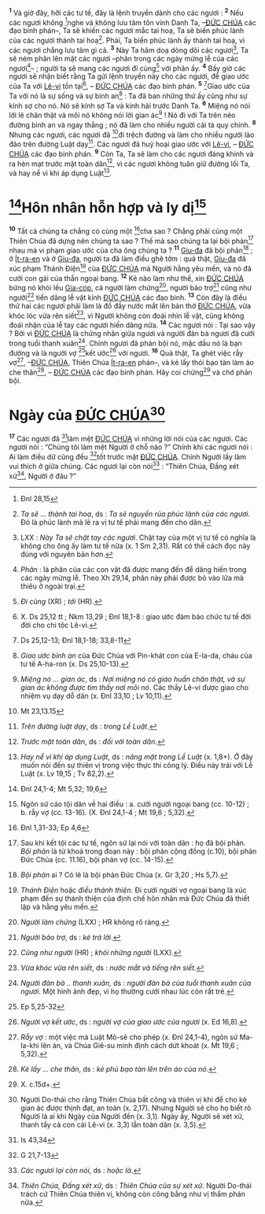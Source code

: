 <sup><b>1</b></sup> Và giờ đây, hỡi các tư tế, đây là lệnh truyền dành cho các ngươi : <sup><b>2</b></sup> Nếu các ngươi không [^1@-fe41d7bc-59bb-47cf-83e4-cbbfa023b971]nghe và không lưu tâm tôn vinh Danh Ta, –[ĐỨC CHÚA]() các đạo binh phán–, Ta sẽ khiến các ngươi mắc tai hoạ, Ta sẽ biến phúc lành của các ngươi thành tai hoạ[^1-fe41d7bc-59bb-47cf-83e4-cbbfa023b971]. Phải, Ta biến phúc lành ấy thành tai hoạ, vì các ngươi chẳng lưu tâm gì cả. <sup><b>3</b></sup> Này Ta hăm doạ dòng dõi các ngươi[^2-fe41d7bc-59bb-47cf-83e4-cbbfa023b971], Ta sẽ ném phân lên mặt các ngươi –phân trong các ngày mừng lễ của các ngươi[^3-fe41d7bc-59bb-47cf-83e4-cbbfa023b971]– ; người ta sẽ mang các ngươi đi cùng[^4-fe41d7bc-59bb-47cf-83e4-cbbfa023b971] với phân ấy. <sup><b>4</b></sup> Bấy giờ các ngươi sẽ nhận biết rằng Ta gửi lệnh truyền này cho các ngươi, để giao ước của Ta với [Lê-vi]() tồn tại[^5-fe41d7bc-59bb-47cf-83e4-cbbfa023b971], – [ĐỨC CHÚA]() các đạo binh phán. <sup><b>5</b></sup> [^2@-fe41d7bc-59bb-47cf-83e4-cbbfa023b971]Giao ước của Ta với nó là sự sống và sự bình an[^6-fe41d7bc-59bb-47cf-83e4-cbbfa023b971] : Ta đã ban những thứ ấy cũng như sự kính sợ cho nó. Nó sẽ kính sợ Ta và kinh hãi trước Danh Ta. <sup><b>6</b></sup> Miệng nó nói lời lẽ chân thật và môi nó không nói lời gian ác[^7-fe41d7bc-59bb-47cf-83e4-cbbfa023b971] ! Nó đi với Ta trên nẻo đường bình an và ngay thẳng ; nó đã làm cho nhiều người cải tà quy chính. <sup><b>8</b></sup> Nhưng các ngươi, các ngươi đã [^4@-fe41d7bc-59bb-47cf-83e4-cbbfa023b971]đi trệch đường và làm cho nhiều người lảo đảo trên đường Luật dạy[^9-fe41d7bc-59bb-47cf-83e4-cbbfa023b971]. Các ngươi đã huỷ hoại giao ước với [Lê-vi](), – [ĐỨC CHÚA]() các đạo binh phán. <sup><b>9</b></sup> Còn Ta, Ta sẽ làm cho các ngươi đáng khinh và ra hèn mạt trước mặt toàn dân[^10-fe41d7bc-59bb-47cf-83e4-cbbfa023b971], vì các ngươi không tuân giữ đường lối Ta, và hay nể vì khi áp dụng Luật[^11-fe41d7bc-59bb-47cf-83e4-cbbfa023b971].


# [^5@-fe41d7bc-59bb-47cf-83e4-cbbfa023b971]Hôn nhân hỗn hợp và ly dị[^12-fe41d7bc-59bb-47cf-83e4-cbbfa023b971]
<sup><b>10</b></sup> Tất cả chúng ta chẳng có cùng một [^6@-fe41d7bc-59bb-47cf-83e4-cbbfa023b971]cha sao ? Chẳng phải cùng một Thiên Chúa đã dựng nên chúng ta sao ? Thế mà sao chúng ta lại bội phản[^13-fe41d7bc-59bb-47cf-83e4-cbbfa023b971] nhau mà vi phạm giao ước của cha ông chúng ta ? <sup><b>11</b></sup> [Giu-đa]() đã bội phản[^14-fe41d7bc-59bb-47cf-83e4-cbbfa023b971] ; ở [Ít-ra-en]() và ở [Giu-đa](), người ta đã làm điều ghê tởm : quả thật, [Giu-đa]() đã xúc phạm Thánh Điện[^15-fe41d7bc-59bb-47cf-83e4-cbbfa023b971] của [ĐỨC CHÚA]() mà Người hằng yêu mến, và nó đã cưới con gái của thần ngoại bang. <sup><b>12</b></sup> Kẻ nào làm như thế, xin [ĐỨC CHÚA]() bứng nó khỏi lều [Gia-cóp](), cả người làm chứng[^16-fe41d7bc-59bb-47cf-83e4-cbbfa023b971], người bảo trợ[^17-fe41d7bc-59bb-47cf-83e4-cbbfa023b971] cũng như người[^18-fe41d7bc-59bb-47cf-83e4-cbbfa023b971] tiến dâng lễ vật kính [ĐỨC CHÚA]() các đạo binh. <sup><b>13</b></sup> Còn đây là điều thứ hai các ngươi phải làm là đổ đầy nước mắt lên bàn thờ [ĐỨC CHÚA](), vừa khóc lóc vừa rên siết[^19-fe41d7bc-59bb-47cf-83e4-cbbfa023b971], vì Người không còn đoái nhìn lễ vật, cũng không đoái nhận của lễ tay các ngươi hiến dâng nữa. <sup><b>14</b></sup> Các ngươi nói : Tại sao vậy ? Bởi vì [ĐỨC CHÚA]() là chứng nhân giữa ngươi và người đàn bà ngươi đã cưới trong tuổi thanh xuân[^20-fe41d7bc-59bb-47cf-83e4-cbbfa023b971]. Chính ngươi đã phản bội nó, mặc dầu nó là bạn đường và là người vợ [^7@-fe41d7bc-59bb-47cf-83e4-cbbfa023b971]kết ước[^21-fe41d7bc-59bb-47cf-83e4-cbbfa023b971] với ngươi. <sup><b>16</b></sup> Quả thật, Ta ghét việc rẫy vợ[^25-fe41d7bc-59bb-47cf-83e4-cbbfa023b971], –[ĐỨC CHÚA](), Thiên Chúa [Ít-ra-en]() phán–, và kẻ lấy thói bạo tàn làm áo che thân[^26-fe41d7bc-59bb-47cf-83e4-cbbfa023b971], – [ĐỨC CHÚA]() các đạo binh phán. Hãy coi chừng[^27-fe41d7bc-59bb-47cf-83e4-cbbfa023b971] và chớ phản bội.


# Ngày của [ĐỨC CHÚA]()[^28-fe41d7bc-59bb-47cf-83e4-cbbfa023b971]
<sup><b>17</b></sup> Các ngươi đã [^9@-fe41d7bc-59bb-47cf-83e4-cbbfa023b971]làm mệt [ĐỨC CHÚA]() vì những lời nói của các ngươi. Các ngươi nói : “Chúng tôi làm mệt Người ở chỗ nào ?” Chính khi các ngươi nói : Ai làm điều dữ cũng đều [^10@-fe41d7bc-59bb-47cf-83e4-cbbfa023b971]tốt trước mặt [ĐỨC CHÚA](). Chính Người lấy làm vui thích ở giữa chúng. Các ngươi lại còn nói[^29-fe41d7bc-59bb-47cf-83e4-cbbfa023b971] : “Thiên Chúa, Đấng xét xử[^30-fe41d7bc-59bb-47cf-83e4-cbbfa023b971], Người ở đâu ?”

[^1-fe41d7bc-59bb-47cf-83e4-cbbfa023b971]: *Ta sẽ ... thành tai hoạ*, ds : *Ta sẽ nguyền rủa phúc lành của các ngươi*. Đó là phúc lành mà lẽ ra vị tư tế phải mang đến cho dân.
[^2-fe41d7bc-59bb-47cf-83e4-cbbfa023b971]: LXX : *Này Ta sẽ chặt tay các ngươi*. Chặt tay của một vị tư tế có nghĩa là không cho ông ấy làm tư tế nữa (x. 1 Sm 2,31). Rất có thể cách đọc này đúng với nguyên bản hơn.
[^3-fe41d7bc-59bb-47cf-83e4-cbbfa023b971]: *Phân* : là phân của các con vật đã được mang đến để dâng hiến trong các ngày mừng lễ. Theo Xh 29,14, phân này phải được bỏ vào lửa mà thiêu ở ngoài trại.
[^4-fe41d7bc-59bb-47cf-83e4-cbbfa023b971]: *Đi cùng* (XR) ; *tới* (HR).
[^5-fe41d7bc-59bb-47cf-83e4-cbbfa023b971]: X. Ds 25,12 tt ; Nkm 13,29 ; Đnl 18,1-8 : giao ước đảm bảo chức tư tế đời đời cho chi tộc Lê-vi.
[^6-fe41d7bc-59bb-47cf-83e4-cbbfa023b971]: *Giao ước bình an* của Đức Chúa với Pin-khát con của E-la-da, cháu của tư tế A-ha-ron (x. Ds 25,10-13).
[^7-fe41d7bc-59bb-47cf-83e4-cbbfa023b971]: *Miệng nó ... gian ác*, ds : *Nơi miệng nó có giáo huấn chân thật, và sự gian ác không được tìm thấy nơi môi nó*. Các thầy Lê-vi được giao cho nhiệm vụ dạy dỗ dân (x. Đnl 33,10 ; Lv 10,11).
[^9-fe41d7bc-59bb-47cf-83e4-cbbfa023b971]: *Trên đường luật dạy*, ds : *trong Lề Luật*.
[^10-fe41d7bc-59bb-47cf-83e4-cbbfa023b971]: *Trước mặt toàn dân*, ds : *đối với toàn dân*.
[^11-fe41d7bc-59bb-47cf-83e4-cbbfa023b971]: *Hay nể vì khi áp dụng Luật*, ds : *nâng mặt trong Lề Luật* (x. 1,8+). Ở đây muốn nói đến sự thiên vị trong việc thực thi công lý. Điều này trái với Lề Luật (x. Lv 19,15 ; Tv 82,2).
[^12-fe41d7bc-59bb-47cf-83e4-cbbfa023b971]: Ngôn sứ cáo tội dân về hai điều : a. cưới người ngoại bang (cc. 10-12) ; b. rẫy vợ (cc. 13-16). (X. Đnl 24,1-4 ; Mt 19,6 ; 5,32).
[^13-fe41d7bc-59bb-47cf-83e4-cbbfa023b971]: Sau khi kết tội các tư tế, ngôn sứ lại nói với toàn dân : họ đã bội phản. *Bội phản* là từ khoá trong đoạn này : bội phản cộng đồng (c.10), bội phản Đức Chúa (cc. 11.16), bội phản vợ (cc. 14-15).
[^14-fe41d7bc-59bb-47cf-83e4-cbbfa023b971]: *Bội phản* ai ? Có lẽ là bội phản Đức Chúa (x. Gr 3,20 ; Hs 5,7).
[^15-fe41d7bc-59bb-47cf-83e4-cbbfa023b971]: *Thánh Điện* hoặc *điều thánh thiện*. Đi cưới người vợ ngoại bang là xúc phạm đến sự thánh thiện của định chế hôn nhân mà Đức Chúa đã thiết lập và hằng yêu mến.
[^16-fe41d7bc-59bb-47cf-83e4-cbbfa023b971]: *Người làm chứng* (LXX) ; HR không rõ ràng.
[^17-fe41d7bc-59bb-47cf-83e4-cbbfa023b971]: *Người bảo trợ*, ds : *kẻ trả lời*.
[^18-fe41d7bc-59bb-47cf-83e4-cbbfa023b971]: *Cũng như người* (HR) ; *khỏi những người* (LXX).
[^19-fe41d7bc-59bb-47cf-83e4-cbbfa023b971]: *Vừa khóc vừa rên siết*, ds : *nước mắt và tiếng rên siết*.
[^20-fe41d7bc-59bb-47cf-83e4-cbbfa023b971]: *Người đàn bà .. thanh xuân,* ds : *người đàn bà của tuổi thanh xuân của ngươi*. Một hình ảnh đẹp, vì họ thường cưới nhau lúc còn rất trẻ.
[^21-fe41d7bc-59bb-47cf-83e4-cbbfa023b971]: *Người vợ kết ước*, ds : *người vợ của giao ước của ngươi* (x. Ed 16,8).
[^25-fe41d7bc-59bb-47cf-83e4-cbbfa023b971]: *Rẫy vợ* : một việc mà Luật Mô-sê cho phép (x. Đnl 24,1-4), ngôn sứ Ma-la-khi lên án, và Chúa Giê-su minh định cách dứt khoát (x. Mt 19,6 ; 5,32).
[^26-fe41d7bc-59bb-47cf-83e4-cbbfa023b971]: *Kẻ lấy ... che thân*, ds : *kẻ phủ bạo tàn lên trên áo của nó*.
[^27-fe41d7bc-59bb-47cf-83e4-cbbfa023b971]: X. c.15d+.
[^28-fe41d7bc-59bb-47cf-83e4-cbbfa023b971]: Người Do-thái cho rằng Thiên Chúa bất công và thiên vị khi để cho kẻ gian ác được thịnh đạt, an toàn (x. 2,17). Nhưng Người sẽ cho họ biết rõ Người là ai khi Ngày của Người đến (x. 3,1). Ngày ấy, Người sẽ xét xử, thanh tẩy cả con cái Lê-vi (x. 3,3) lẫn toàn dân (x. 3,5).
[^29-fe41d7bc-59bb-47cf-83e4-cbbfa023b971]: *Các ngươi lại còn nói*, ds : *hoặc là*.
[^30-fe41d7bc-59bb-47cf-83e4-cbbfa023b971]: *Thiên Chúa, Đấng xét xử*, ds : *Thiên Chúa của sự xét xử*. Người Do-thái trách cứ Thiên Chúa thiên vị, không còn công bằng như vị thẩm phán nữa.
[^1@-fe41d7bc-59bb-47cf-83e4-cbbfa023b971]: Đnl 28,15
[^2@-fe41d7bc-59bb-47cf-83e4-cbbfa023b971]: Ds 25,12-13; Đnl 18,1-18; 33,8-11
[^4@-fe41d7bc-59bb-47cf-83e4-cbbfa023b971]: Mt 23,13.15
[^5@-fe41d7bc-59bb-47cf-83e4-cbbfa023b971]: Đnl 24,1-4; Mt 5,32; 19,6
[^6@-fe41d7bc-59bb-47cf-83e4-cbbfa023b971]: Đnl 1,31-33; Ep 4,6
[^7@-fe41d7bc-59bb-47cf-83e4-cbbfa023b971]: Ep 5,25-32
[^9@-fe41d7bc-59bb-47cf-83e4-cbbfa023b971]: Is 43,34
[^10@-fe41d7bc-59bb-47cf-83e4-cbbfa023b971]: G 21,7-13